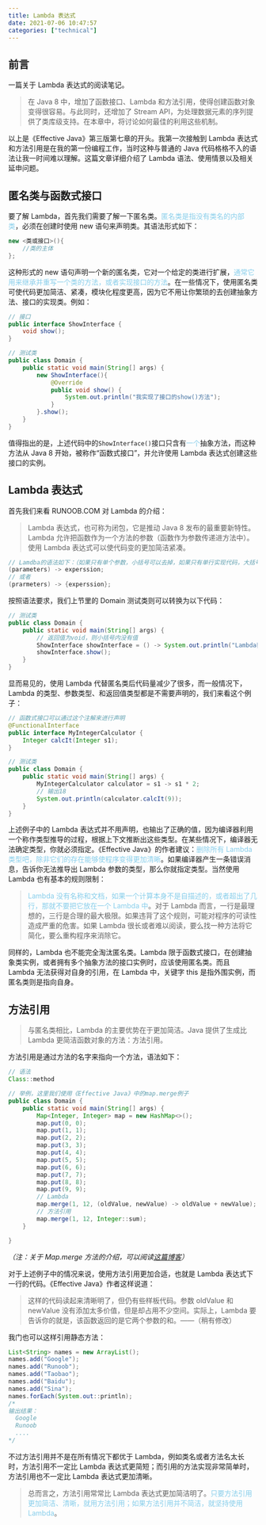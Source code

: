 ```yaml
---
title: Lambda 表达式
date: 2021-07-06 10:47:57
categories: ["technical"]
---
```


## 前言
一篇关于 Lambda 表达式的阅读笔记。

<!--more-->
> 在 Java 8 中，增加了函数接口、Lambda 和方法引用，使得创建函数对象变得很容易。与此同时，还增加了 Stream API，为处理数据元素的序列提供了类库级支持。在本章中，将讨论如何最佳的利用这些机制。

以上是《Effective Java》第三版第七章的开头。我第一次接触到 Lambda 表达式和方法引用是在我的第一份编程工作，当时这种与普通的 Java 代码格格不入的语法让我一时间难以理解。这篇文章详细介绍了 Lambda 语法、使用情景以及相关延申问题。

## 匿名类与函数式接口

要了解 Lambda，首先我们需要了解一下匿名类。<font color="skyblue">匿名类是指没有类名的内部类</font>，必须在创建时使用 new 语句来声明类。其语法形式如下：

```java
new <类或接口>(){
    //类的主体
};
```

这种形式的 new 语句声明一个新的匿名类，它对一个给定的类进行扩展，<font color="skyblue">通常它用来继承并重写一个类的方法，或者实现接口的方法</font>。在一些情况下，使用匿名类可使代码更加简洁、紧凑，模块化程度更高，因为它不用让你繁琐的去创建抽象方法、接口的实现类。例如：

```java
// 接口
public interface ShowInterface {
    void show();
}

// 测试类
public class Domain {
    public static void main(String[] args) {
        new ShowInterface(){
            @Override
            public void show() {
                System.out.println("我实现了接口的show()方法");
            }
        }.show();
    }
}
```

值得指出的是，上述代码中的`ShowInterface()`接口只含有<font color="skyblue">一个</font>抽象方法，而这种方法从 Java 8 开始，被称作“函数式接口”，并允许使用 Lambda 表达式创建这些接口的实例。

## Lambda 表达式

首先我们来看 RUNOOB.COM 对 Lambda 的介绍：

> Lambda 表达式，也可称为闭包，它是推动 Java 8 发布的最重要新特性。Lambda 允许把函数作为一个方法的参数（函数作为参数传递进方法中）。使用 Lambda 表达式可以使代码变的更加简洁紧凑。

```java
// Lamdba的语法如下：（如果只有单个参数，小括号可以去掉，如果只有单行实现代码，大括号可以去掉）
(parameters) -> experssion;
// 或者
(prarmeters) -> {experssion};
```

按照语法要求，我们上节里的 Domain 测试类则可以转换为以下代码：

```java
// 测试类
public class Domain {
    public static void main(String[] args) {
        // 返回值为void，则小括号内没有值
        ShowInterface showInterface = () -> System.out.println("Lambda表达式实现了接口的Show()方法");
        showInterface.show();
    }
}
```

显而易见的，使用 Lambda 代替匿名类后代码量减少了很多，而一般情况下，Lambda 的类型、参数类型、和返回值类型都是不需要声明的，我们来看这个例子：

```java
// 函数式接口可以通过这个注解来进行声明
@FunctionalInterface
public interface MyIntegerCalculator {
    Integer calcIt(Integer s1);
}

// 测试类
public class Domain {
    public static void main(String[] args) {
        MyIntegerCalculator calculator = s1 -> s1 * 2;
        // 输出18
        System.out.println(calculator.calcIt(9));
    }
}
```

上述例子中的 Lambda 表达式并不用声明，也输出了正确的值，因为编译器利用一个称作类型推导的过程，根据上下文推断出这些类型。在某些情况下，编译器无法确定类型，你就必须指定。《Effective Java》的作者建议：<font color="skyblue">删除所有 Lambda 类型吧，除非它们的存在能够使程序变得更加清晰</font>。如果编译器产生一条错误消息，告诉你无法推导出 Lambda 参数的类型，那么你就指定类型。当然使用 Lambda 也有基本的规则限制：

> <font color="skyblue">Lambda 没有名称和文档，如果一个计算本身不是自描述的，或者超出了几行，那就不要把它放在一个 Lambda 中</font>。对于 Lambda 而言，一行是最理想的，三行是合理的最大极限。如果违背了这个规则，可能对程序的可读性造成严重的危害。如果 Lambda 很长或者难以阅读，要么找一种方法将它简化，要么重构程序来消除它。

同样的，Lambda 也不能完全淘汰匿名类。Lambda 限于函数式接口，在创建抽象类实例，或者拥有多个抽象方法的接口实例时，应该使用匿名类。而且 Lambda 无法获得对自身的引用，在 Lambda 中，关键字 this 是指外围实例，而匿名类则是指向自身。

## 方法引用

> 与匿名类相比，Lambda 的主要优势在于更加简洁。Java 提供了生成比 Lambda 更简洁函数对象的方法：方法引用。

方法引用是通过方法的名字来指向一个方法，语法如下：

```java
// 语法
Class::method

// 举例，这里我们使用《Effective Java》中的map.merge例子
public class Domain {
    public static void main(String[] args) {
        Map<Integer, Integer> map = new HashMap<>();
        map.put(0, 0);
        map.put(1, 1);
        map.put(2, 2);
        map.put(3, 3);
        map.put(4, 4);
        map.put(5, 5);
        map.put(6, 6);
        map.put(7, 7);
        map.put(8, 8);
        map.put(9, 9);
        // Lambda
        map.merge(1, 12, (oldValue, newValue) -> oldValue + newValue);
        // 方法引用
        map.merge(1, 12, Integer::sum);
    }

}
```

_（注：关于 Map.merge 方法的介绍，可以阅读[这篇博客](https://www.cnblogs.com/wy697495/p/10952380.html)）_

对于上述例子中的情况来说，使用方法引用更加合适，也就是 Lambda 表达式下一行的代码。《Effective Java》作者这样说道：

> 这样的代码读起来清晰明了，但仍有些样板代码。参数 oldValue 和 newValue 没有添加太多价值，但是却占用不少空间。实际上，Lambda 要告诉你的就是，该函数返回的是它两个参数的和。——（稍有修改）

我门也可以这样引用静态方法：

```java
List<String> names = new ArrayList();
names.add("Google");
names.add("Runoob");
names.add("Taobao");
names.add("Baidu");
names.add("Sina");
names.forEach(System.out::println);
/*
输出结果：
  Google
  Runoob
  ....
*/
```

不过方法引用并不是在所有情况下都优于 Lambda，例如类名或者方法名太长时，方法引用不一定比 Lambda 表达式更简短；而引用的方法实现非常简单时，方法引用也不一定比 Lambda 表达式更加清晰。

> 总而言之，方法引用常常比 Lambda 表达式更加简洁明了。<font color="skyblue">只要方法引用更加简洁、清晰，就用方法引用；如果方法引用并不简洁，就坚持使用 Lambda</font>。
